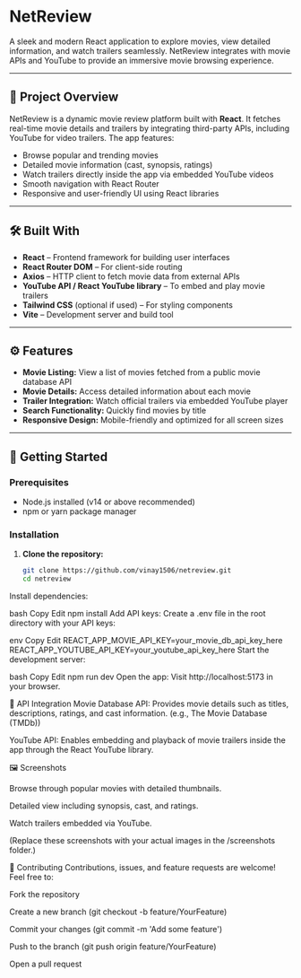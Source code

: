 # NetReview

A sleek and modern React application to explore movies, view detailed information, and watch trailers seamlessly. NetReview integrates with movie APIs and YouTube to provide an immersive movie browsing experience.

---

## 🚀 Project Overview

NetReview is a dynamic movie review platform built with **React**. It fetches real-time movie details and trailers by integrating third-party APIs, including YouTube for video trailers. The app features:

- Browse popular and trending movies  
- Detailed movie information (cast, synopsis, ratings)  
- Watch trailers directly inside the app via embedded YouTube videos  
- Smooth navigation with React Router  
- Responsive and user-friendly UI using React libraries  

---

## 🛠️ Built With

- **React** – Frontend framework for building user interfaces  
- **React Router DOM** – For client-side routing  
- **Axios** – HTTP client to fetch movie data from external APIs  
- **YouTube API / React YouTube library** – To embed and play movie trailers  
- **Tailwind CSS** (optional if used) – For styling components  
- **Vite** – Development server and build tool  

---

## ⚙️ Features

- **Movie Listing:** View a list of movies fetched from a public movie database API  
- **Movie Details:** Access detailed information about each movie  
- **Trailer Integration:** Watch official trailers via embedded YouTube player  
- **Search Functionality:** Quickly find movies by title  
- **Responsive Design:** Mobile-friendly and optimized for all screen sizes  

---

## 🎯 Getting Started

### Prerequisites

- Node.js installed (v14 or above recommended)  
- npm or yarn package manager  

### Installation

1. **Clone the repository:**  
   ```bash
   git clone https://github.com/vinay1506/netreview.git
   cd netreview
Install dependencies:

bash
Copy
Edit
npm install
Add API keys:
Create a .env file in the root directory with your API keys:

env
Copy
Edit
REACT_APP_MOVIE_API_KEY=your_movie_db_api_key_here
REACT_APP_YOUTUBE_API_KEY=your_youtube_api_key_here
Start the development server:

bash
Copy
Edit
npm run dev
Open the app:
Visit http://localhost:5173 in your browser.

🔗 API Integration
Movie Database API: Provides movie details such as titles, descriptions, ratings, and cast information. (e.g., The Movie Database (TMDb))

YouTube API: Enables embedding and playback of movie trailers inside the app through the React YouTube library.

🖼️ Screenshots

Browse through popular movies with detailed thumbnails.


Detailed view including synopsis, cast, and ratings.


Watch trailers embedded via YouTube.

(Replace these screenshots with your actual images in the /screenshots folder.)

🤝 Contributing
Contributions, issues, and feature requests are welcome! Feel free to:

Fork the repository

Create a new branch (git checkout -b feature/YourFeature)

Commit your changes (git commit -m 'Add some feature')

Push to the branch (git push origin feature/YourFeature)

Open a pull request
